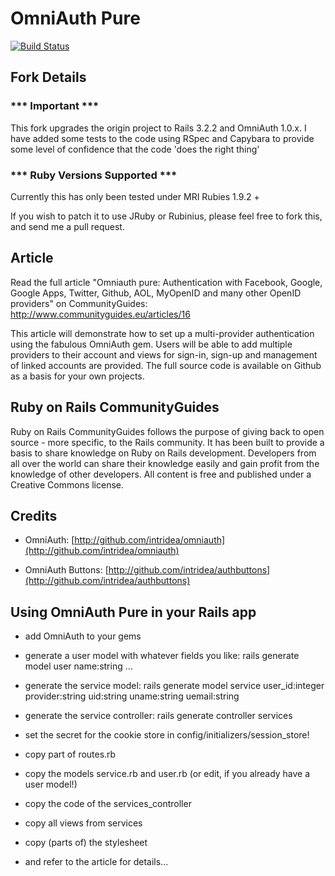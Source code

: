 # OmniAuth Pure

[![Build Status](https://secure.travis-ci.org/msimkins/omniauth_pure32.png)](http://travis-ci.org/msimkins/omniauth_pure32)

## Fork Details

### \*\*\* Important \*\*\*

This fork upgrades the origin project to Rails 3.2.2 and OmniAuth 1.0.x. I have added some tests to the code using RSpec and Capybara
to provide some level of confidence that the code 'does the right thing'

### \*\*\* Ruby Versions Supported \*\*\*

Currently this has only been tested under MRI Rubies 1.9.2 +

If you wish to patch it to use JRuby or Rubinius, please feel free to fork this, and send me a pull request.

## Article

Read the full article "Omniauth pure: Authentication with Facebook, Google, Google Apps, Twitter, Github, AOL, MyOpenID and many other OpenID providers" on CommunityGuides: 
http://www.communityguides.eu/articles/16

This article will demonstrate how to set up a multi-provider authentication using the fabulous OmniAuth gem. Users will be able to add multiple providers to their account and views for sign-in, sign-up and management of linked accounts are provided. The full source code is available on Github as a basis for your own projects.

## Ruby on Rails CommunityGuides

Ruby on Rails CommunityGuides follows the purpose of giving back to open source - more specific, to the Rails community. It has been built to provide a basis to share knowledge on Ruby on Rails development. Developers from all over the world can share their knowledge easily and gain profit from the knowledge of other developers. All content is free and published under a Creative Commons license.

## Credits

* OmniAuth: [http://github.com/intridea/omniauth](http://github.com/intridea/omniauth)

* OmniAuth Buttons: [http://github.com/intridea/authbuttons](http://github.com/intridea/authbuttons)

## Using OmniAuth Pure in your Rails app

* add OmniAuth to your gems

* generate a user model with whatever fields you like: rails generate model user name:string ...

* generate the service model: rails generate model service user_id:integer provider:string uid:string uname:string uemail:string

* generate the service controller: rails generate controller services

* set the secret for the cookie store in config/initializers/session_store!

* copy part of routes.rb

* copy the models service.rb and user.rb (or edit, if you already have a user model!)

* copy the code of the services_controller

* copy all views from services

* copy (parts of) the stylesheet

* and refer to the article for details...